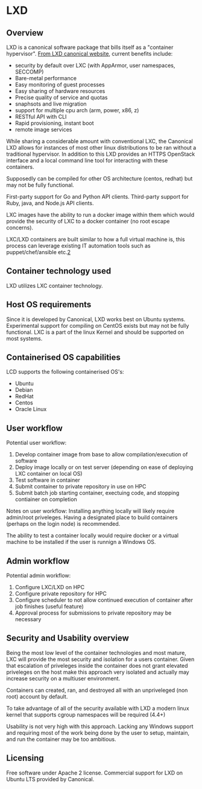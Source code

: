 # LXD
## Overview
LXD is a canonical software package that bills itself as a "container hypervisor".  [From LXD canonical website][1], current benefits include:
* security by default over LXC (with AppArmor, user namespaces, SECCOMP)
* Bare-metal performance
* Easy monitoring of guest processes
* Easy sharing of hardware resources
* Precise quality of service and quotas
* snaphsots and live migration
* support for multiple cpu arch (arm, power, x86, z)
* RESTful API with CLI
* Rapid provisioning, instant boot
* remote image services

While sharing a considerable amount with conventional LXC, the Canonical LXD allows for instances of most other linux distributions to be ran without a traditional hypervisor.  In addition to this LXD provides an HTTPS OpenStack interface and a local command line tool for interacting with these containers.

Supposedly can be compiled for other OS architecture (centos, redhat) but may not be fully functional.

First-party support for Go and Python API clients. Third-party support for Ruby, java, and Node.js API clients. 

LXC images have the ability to run a docker image within them which would provide the security of LXC to a docker container (no root escape concerns).

LXC/LXD containers are built similar to how a full virtual machine is, this process can leverage existing IT automation tools such as puppet/chef/ansible etc.[2][2]

## Container technology used
LXD utilizes LXC container technology.

## Host OS requirements
Since it is developed by Canonical, LXD works best on Ubuntu systems.  Experimental support for compiling on CentOS exists but may not be fully functional.
LXC is a part of the linux Kernel and should be supported on most systems.

## Containerised OS capabilities
LCD supports the following containerised OS's: 
* Ubuntu
* Debian
* RedHat
* Centos
* Oracle Linux

## User workflow
Potential user workflow:
1. Develop container image from base to allow compilation/execution of software
2. Deploy image locally or on test server (depending on ease of deploying LXC container on local OS)
3. Test software in container
4. Submit container to private repository in use on HPC
5. Submit batch job starting container, exectuing code, and stopping contiainer on completion

Notes on user workflow: Installing anything locally will likely require admin/root priveleges.  Having a designated place to build containers (perhaps on the login node) is recommended.

The ability to test a container locally would require docker or a virtual machine to be installed if the user is runnign a Windows OS.

## Admin workflow
Potential admin workflow:
1. Configure LXC/LXD on HPC
2. Configure private repository for HPC
3. Configure scheduler to not allow continued execution of container after job finishes (useful feature)
4. Approval process for submissions to private repository may be necessary

## Security and Usability overview
Being the most low level of the container technologies and most mature, LXC will provide the most security and isolation for a users container.  Given that escalation of priveleges inside the container does not grant elevated priveleges on the host make this approach very isolated and actually may increase security on a multiuser environment.

Containers can created, ran, and destroyed all with an unpriveleged (non root) account by default.

To take advantage of all of the security available with LXD a modern linux kernel that supports cgroup namespaces will be required (4.4+)

Usability is not very high with this approach.  Lacking any Windows support and requiring most of the work being done by the user to setup, maintain, and run the container may be too ambitious.

## Licensing
Free software under Apache 2 license.  Commercial support for LXD on Ubuntu LTS provided by Canonical.

[1]:https://www.ubuntu.com/containers/lxd
[2]:https://oliverveits.wordpress.com/2016/09/11/lxd-vs-docker-or-getting-started-with-lxd-containers/